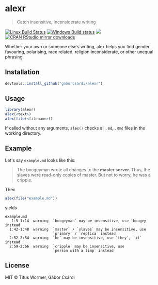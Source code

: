 


# alexr

> Catch insensitive, inconsiderate writing

[![Linux Build Status](https://travis-ci.org/gaborcsardi/alexr.svg?branch=master)](https://travis-ci.org/gaborcsardi/alexr)
[![Windows Build status](https://ci.appveyor.com/api/projects/status/github/gaborcsardi/alexr?svg=true)](https://ci.appveyor.com/project/gaborcsardi/alexr)
[![](http://www.r-pkg.org/badges/version/alexr)](http://www.r-pkg.org/pkg/alexr)
[![CRAN RStudio mirror downloads](http://cranlogs.r-pkg.org/badges/alexr)](http://www.r-pkg.org/pkg/alexr)


Whether your own or someone else’s writing, alex helps you find gender
favouring, polarising, race related, religion inconsiderate, or other
unequal phrasing.

## Installation


```r
devtools::install_github("gaborcsardi/alexr")
```

## Usage


```r
library(alexr)
alex(<text>)
alex(file(<filename>))
```

If called without any arguments, `alex()` checks all `.md`, `.Rmd` files
in the working directory.

## Example

Let's say `example.md` looks like this:

> The boogeyman wrote all changes to the **master server**. Thus, the slaves
> were read-only copies of master. But not to worry, he was a cripple.

Then
```r
alex(file("example.md"))
```
yields
```
example.md
   1:5-1:14  warning  `boogeyman` may be insensitive, use `boogey` instead
  1:42-1:48  warning  `master` / `slaves` may be insensitive, use
                      `primary` / `replica` instead
  2:52-2:54  warning  `he` may be insensitive, use `they`, `it` instead
  2:59-2:66  warning  `cripple` may be insensitive, use
                      `person with a limp` instead
```

## License

MIT © Titus Wormer, Gábor Csárdi
